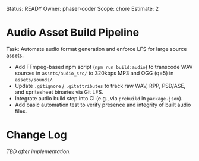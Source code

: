 Status: READY
Owner: phaser-coder
Scope: chore
Estimate: 2

# Audio Asset Build Pipeline

Task: Automate audio format generation and enforce LFS for large source assets.

- Add FFmpeg-based npm script (`npm run build:audio`) to transcode WAV sources in `assets/audio_src/` to 320kbps MP3 and OGG (q=5) in `assets/sounds/`.
- Update `.gitignore` / `.gitattributes` to track raw WAV, RPP, PSD/ASE, and spritesheet binaries via Git LFS.
- Integrate audio build step into CI (e.g., via `prebuild` in `package.json`).
- Add basic automation test to verify presence and integrity of built audio files.

# Change Log

_TBD after implementation._
